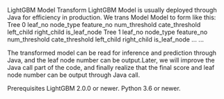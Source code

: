 LightGBM Model Transform
  LightGBM Model is usually deployed through Java for efficiency in production. We trans Model Model to form like this:
    Tree 0
    leaf_no  node_type          feature_no   num_threshold        cate_threshold left_child  right_child  is_leaf_node
    Tree 1
    leaf_no  node_type          feature_no   num_threshold        cate_threshold left_child  right_child  is_leaf_node
    ... ...
    
  The transformed model can be read for inference and prediction through Java, and the leaf node number can be output.Later, we will improve the Java call part of the code, and finally realize that the final score and leaf node number can be output through Java call.


Prerequisites
LightGBM 2.0.0 or newer.
Python 3.6 or newer.

